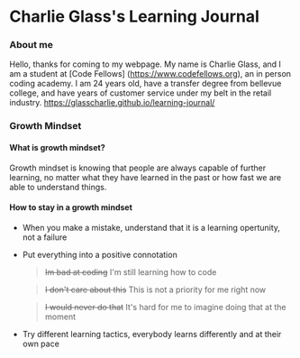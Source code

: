 # Charlie Glass's Learning Journal


### About me
Hello, thanks for coming to my webpage. My name is Charlie Glass, and I am a student at [Code Fellows] (https://www.codefellows.org), an in person coding academy. I am 24 years old, have a transfer degree from bellevue college, and have years of customer service under my belt in the retail industry. 
https://glasscharlie.github.io/learning-journal/



### Growth Mindset




#### What is growth mindset?
Growth mindset is knowing that people are always capable of further learning, no matter what they have learned in the past or how fast we are able to understand things.

#### How to stay in a growth mindset
- When you make a mistake, understand that it is a learning opertunity, not a failure

- Put everything into a positive connotation
    >~~Im bad at coding~~ I'm still learning how to code
    
    >~~I don't care about this~~ This is not a priority for me right now
    
    >~~I would never do that~~ It's hard for me to imagine doing that at the moment
    
- Try different learning tactics, everybody learns differently and at their own pace


